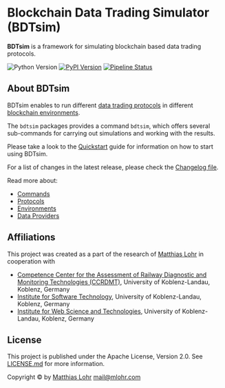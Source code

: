# Blockchain Data Trading Simulator (BDTsim)

**BDTsim** is a framework for simulating blockchain based data trading protocols.

![Python Version](https://img.shields.io/pypi/pyversions/bdtsim)
[![PyPI Version](https://img.shields.io/pypi/v/bdtsim)](https://pypi.org/project/bdtsim/)
[![Pipeline Status](https://img.shields.io/gitlab/pipeline/MatthiasLohr/bdtsim)](https://gitlab.com/MatthiasLohr/bdtsim/pipelines)


## About BDTsim

BDTsim enables to run different [data trading protocols](protocols.md)
in different [blockchain environments](environments.md).

The `bdtsim` packages provides a command `bdtsim`, which offers several sub-commands
for carrying out simulations and working with the results.

Please take a look to the [Quickstart](quickstart.md) guide for information on how to start using
BDTsim.

For a list of changes in the latest release, please check the
[Changelog file](https://gitlab.com/MatthiasLohr/bdtsim/-/blob/master/CHANGELOG.md).

Read more about:

  * [Commands](commands.md)
  * [Protocols](protocols.md)
  * [Environments](environments.md)
  * [Data Providers](dataproviders.md)


## Affiliations

This project was created as a part of the research of [Matthias Lohr](https://mlohr.com/)
in cooperation with

  * [Competence Center for the Assessment of Railway Diagnostic and Monitoring Technologies (CCRDMT)](http://ccrdmt.uni-koblenz.de/), University of Koblenz-Landau, Koblenz, Germany
  * [Institute for Software Technology](https://ist.uni-koblenz.de/), University of Koblenz-Landau, Koblenz, Germany
  * [Institute for Web Science and Technologies](https://west.uni-koblenz.de/), University of Koblenz-Landau, Koblenz, Germany


## License

This project is published under the Apache License, Version 2.0.
See [LICENSE.md](https://gitlab.com/MatthiasLohr/bdtsim/-/blob/master/LICENSE.md) for more information.

Copyright &copy; by [Matthias Lohr](https://mlohr.com/) <mail@mlohr.com>
